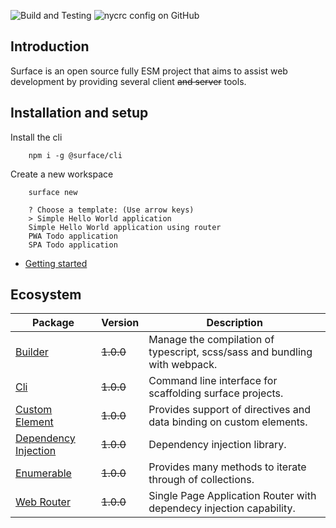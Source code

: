 ![Build and Testing](https://github.com/SurfaceJS/surface/workflows/Build%20and%20Testing/badge.svg?branch=master)
![nycrc config on GitHub](https://img.shields.io/nycrc/SurfaceJS/modules?config=.nycrc.json)

## Introduction
Surface is an open source fully ESM project that aims to assist web development by providing several client ~~and server~~ tools.

## Installation and setup

Install the cli
```
    npm i -g @surface/cli
```

Create a new workspace
```
    surface new

    ? Choose a template: (Use arrow keys)
    > Simple Hello World application
    Simple Hello World application using router
    PWA Todo application
    SPA Todo application
```

- [Getting started](https://github.com/SurfaceJS/surface/blob/master/packages/%40surface/custom-element/readme.md#getting-started)

## Ecosystem

| Package                                                                                                                     | Version   | Description                                                                |
| --------------------------------------------------------------------------------------------------------------------------- | --------- | -------------------------------------------------------------------------- |
| [Builder](https://github.com/SurfaceJS/surface/blob/master/packages/%40surface/builder/readme.md)                           | ~~1.0.0~~ | Manage the compilation of typescript, scss/sass and bundling with webpack. |
| [Cli](https://github.com/SurfaceJS/surface/blob/master/packages/%40surface/cli/readme.md)                                   | ~~1.0.0~~ | Command line interface for scaffolding surface projects.                   |
| [Custom Element](https://github.com/SurfaceJS/surface/blob/master/packages/%40surface/custom-element/readme.md)             | ~~1.0.0~~ | Provides support of directives and data binding on custom elements.        |
| [Dependency Injection](https://github.com/SurfaceJS/surface/blob/master/packages/%40surface/dependency-injection/readme.md) | ~~1.0.0~~ | Dependency injection library.                                              |
| [Enumerable](https://github.com/SurfaceJS/surface/blob/master/packages/%40surface/enumerable/readme.md)                     | ~~1.0.0~~ | Provides many methods to iterate through of collections.                   |
| [Web Router](https://github.com/SurfaceJS/surface/blob/master/packages/%40surface/web-router/readme.md)                     | ~~1.0.0~~ | Single Page Application Router with dependecy injection capability.        |